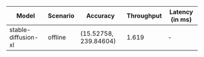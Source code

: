 | Model               | Scenario   | Accuracy              |   Throughput | Latency (in ms)   |
|---------------------|------------|-----------------------|--------------|-------------------|
| stable-diffusion-xl | offline    | (15.52758, 239.84604) |        1.619 | -                 |